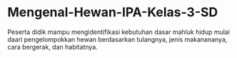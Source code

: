 # Mengenal-Hewan-IPA-Kelas-3-SD
Peserta didik mampu mengidentifikasi kebutuhan dasar mahluk hidup mulai daari pengelompokkan hewan berdasarkan tulangnya, jenis makanananya, cara bergerak, dan habitatnya. 
